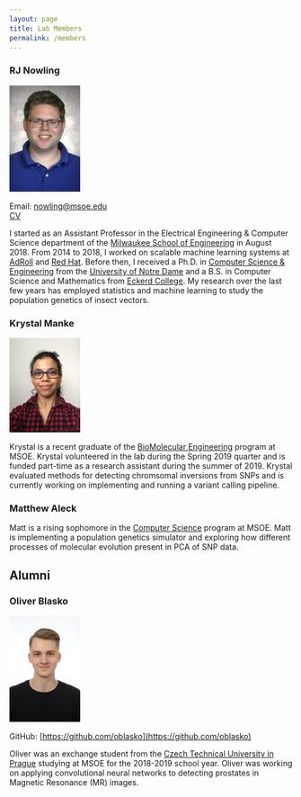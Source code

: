 ```yaml
---
layout: page
title: Lab Members
permalink: /members
---
```


### RJ Nowling

<img src="/images/photos/nowling.jpg" width="25%" height="25%" />

Email: nowling@msoe.edu<br />[CV](/static/rnowling_resume.pdf)

I started as an Assistant Professor in the Electrical Engineering & Computer Science department of the [Milwaukee School of Engineering](https://www.msoe.edu) in August 2018.  From 2014 to 2018, I worked on scalable machine learning systems at [AdRoll](http://www.adroll.com/) and [Red Hat](http://www.redhat.com/). Before then, I received a Ph.D. in [Computer Science & Engineering](http://cse.nd.edu/) from the [University of Notre Dame](http://www.nd.edu) and a B.S. in Computer Science and Mathematics from [Eckerd College](http://www.eckerd.edu).  My research over the last few years has employed statistics and machine learning to study the population genetics of insect vectors.


### Krystal Manke
<img src="/images/photos/manke.jpg" width="25%" height="25%" />

Krystal is a recent graduate of the [BioMolecular Engineering](https://www.msoe.edu/academics/undergraduate-degrees/engineering/biomolecular-engineering/) program at MSOE. Krystal volunteered in the lab during the Spring 2019 quarter and is funded part-time as a research assistant during the summer of 2019. Krystal evaluated methods for detecting chromsomal inversions from SNPs and is currently working on implementing and running a variant calling pipeline.

### Matthew Aleck

Matt is a rising sophomore in the [Computer Science](https://www.msoe.edu/academics/undergraduate-degrees/engineering/computer-science/) program at MSOE.  Matt is implementing a population genetics simulator and exploring how different processes of molecular evolution present in PCA of SNP data.

## Alumni

### Oliver Blasko

<img src="/images/photos/blasko.jpg" width="25%" height="25%" />

GitHub: [https://github.com/oblasko](https://github.com/oblasko)

Oliver was an exchange student from the [Czech Technical University in Prague](https://www.cvut.cz/en) studying at MSOE for the 2018-2019 school year.  Oliver was working on applying convolutional neural networks to detecting prostates in Magnetic Resonance (MR) images.
